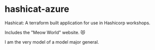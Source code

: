 # hashicat-azure
Hashicat: A terraform built application for use in Hashicorp workshops.

Includes the "Meow World" website. 😻

I am the very model of a model major general.